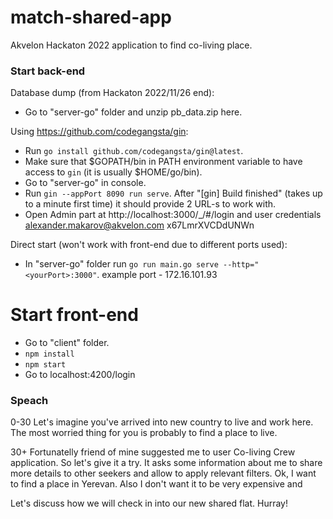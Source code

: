 # match-shared-app

Akvelon Hackaton 2022 application to find co-living place.

### Start back-end

Database dump (from Hackaton 2022/11/26 end):
- Go to "server-go" folder and unzip pb_data.zip here.

Using https://github.com/codegangsta/gin:
- Run `go install github.com/codegangsta/gin@latest`.
- Make sure that $GOPATH/bin in PATH environment variable to have access to `gin` (it is usually $HOME/go/bin).
- Go to "server-go" in console.
- Run `gin --appPort 8090 run serve`. After "[gin] Build finished" (takes up to a minute first time) it should provide 2 URL-s to work with.
- Open Admin part at http://localhost:3000/_/#/login and user credentials alexander.makarov@akvelon.com x67LmrXVCDdUNWn

Direct start (won't work with front-end due to different ports used):

- In "server-go" folder run `go run main.go serve --http="<yourPort>:3000"`. example port - 172.16.101.93

# Start front-end

- Go to "client" folder.
- `npm install`
- `npm start`
- Go to localhost:4200/login

### Speach

0-30
Let's imagine you've arrived into new country to live and work here.
The most worried thing for you is probably to find a place to live.

30+
Fortunatelly friend of mine suggested me to user Co-living Crew application. So let's give it a try.
It asks some information about me to share more details to other seekers and allow to apply relevant filters.
Ok, I want to find a place in Yerevan. Also I don't want it to be very expensive and 

Let's discuss how we will check in into our new shared flat. Hurray!
